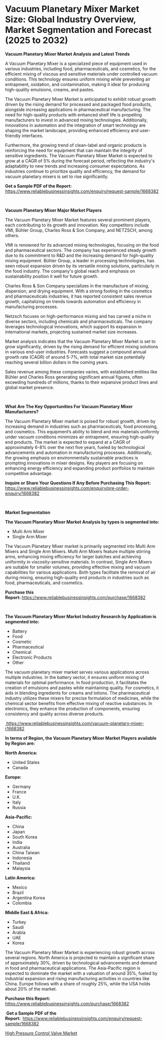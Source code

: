 <p><h1>Vacuum Planetary Mixer Market Size: Global Industry Overview, Market Segmentation and Forecast (2025 to 2032)</h1></p><p><strong>Vacuum Planetary Mixer Market Analysis and Latest Trends</strong></p>
<p><p>A Vacuum Planetary Mixer is a specialized piece of equipment used in various industries, including food, pharmaceuticals, and cosmetics, for the efficient mixing of viscous and sensitive materials under controlled vacuum conditions. This technology ensures uniform mixing while preventing air entrapment, oxidation, and contamination, making it ideal for producing high-quality emulsions, creams, and pastes.</p><p>The Vacuum Planetary Mixer Market is anticipated to exhibit robust growth driven by the rising demand for processed and packaged food products, alongside increasing applications in pharmaceutical manufacturing. The need for high-quality products with enhanced shelf life is propelling manufacturers to invest in advanced mixing technologies. Additionally, innovations in automation and the integration of smart technology are shaping the market landscape, providing enhanced efficiency and user-friendly interfaces.</p><p>Furthermore, the growing trend of clean-label and organic products is reinforcing the need for equipment that can maintain the integrity of sensitive ingredients. The Vacuum Planetary Mixer Market is expected to grow at a CAGR of 5% during the forecast period, reflecting the industry's adaptability to new trends and increasing consumer expectations. As industries continue to prioritize quality and efficiency, the demand for vacuum planetary mixers is set to rise significantly.</p></p>
<p><strong>Get a Sample PDF of the Report:&nbsp;</strong> <a href="https://www.reliablebusinessinsights.com/enquiry/request-sample/1668382?utm_campaign=2275&utm_medium=2&utm_source=Github&utm_content=ia&utm_term=20022025&utm_id=vacuum-planetary-mixer">https://www.reliablebusinessinsights.com/enquiry/request-sample/1668382</a></p>
<p>&nbsp;</p>
<p><strong>Vacuum Planetary Mixer Major Market Players</strong></p>
<p><p>The Vacuum Planetary Mixer Market features several prominent players, each contributing to its growth and innovation. Key competitors include VMI, Bühler Group, Charles Ross & Son Company, and NETZSCH, among others.</p><p>VMI is renowned for its advanced mixing technologies, focusing on the food and pharmaceutical sectors. The company has experienced steady growth due to its commitment to R&D and the increasing demand for high-quality mixing equipment. Bühler Group, a leader in processing technologies, has seen robust expansion driven by its versatile mixing solutions, particularly in the food industry. The company's global reach and emphasis on sustainability position it well for future growth.</p><p>Charles Ross & Son Company specializes in the manufacture of mixing, dispersion, and drying equipment. With a strong footing in the cosmetics and pharmaceuticals industries, it has reported consistent sales revenue growth, capitalizing on trends towards automation and efficiency in manufacturing processes. </p><p>Netzsch focuses on high-performance mixing and has carved a niche in diverse sectors, including chemicals and pharmaceuticals. The company leverages technological innovations, which support its expansion in international markets, projecting sustained market size increases.</p><p>Market analysis indicates that the Vacuum Planetary Mixer Market is set to grow significantly, driven by the rising demand for efficient mixing solutions in various end-user industries. Forecasts suggest a compound annual growth rate (CAGR) of around 5-7%, with total market size potentially reaching several billion dollars in the coming years. </p><p>Sales revenue among these companies varies, with established entities like Bühler and Charles Ross generating significant annual figures, often exceeding hundreds of millions, thanks to their expansive product lines and global market presence.</p></p>
<p>&nbsp;</p>
<p><strong>What Are The Key Opportunities For Vacuum Planetary Mixer Manufacturers?</strong></p>
<p><p>The Vacuum Planetary Mixer market is poised for robust growth, driven by increasing demand in industries such as pharmaceuticals, food processing, and cosmetics. This equipment’s ability to blend and mix materials uniformly under vacuum conditions minimizes air entrapment, ensuring high-quality end products. The market is expected to expand at a CAGR of approximately 6-8% over the next five years, fueled by technological advancements and automation in manufacturing processes. Additionally, the growing emphasis on environmentally sustainable practices is prompting innovations in mixer designs. Key players are focusing on enhancing energy efficiency and expanding product portfolios to maintain competitive advantage.</p></p>
<p><strong>Inquire or Share Your Questions If Any Before Purchasing This Report:</strong> <a href="https://www.reliablebusinessinsights.com/enquiry/pre-order-enquiry/1668382?utm_campaign=2275&utm_medium=2&utm_source=Github&utm_content=ia&utm_term=20022025&utm_id=vacuum-planetary-mixer">https://www.reliablebusinessinsights.com/enquiry/pre-order-enquiry/1668382</a></p>
<p>&nbsp;</p>
<p><strong>Market Segmentation</strong></p>
<p><strong>The Vacuum Planetary Mixer Market Analysis by types is segmented into:</strong></p>
<p><ul><li>Multi Arm Mixer</li><li>Single Arm Mixer</li></ul></p>
<p><p>The Vacuum Planetary Mixer market is primarily segmented into Multi Arm Mixers and Single Arm Mixers. Multi Arm Mixers feature multiple stirring arms, enhancing mixing efficiency for larger batches and achieving uniformity in viscosity-sensitive materials. In contrast, Single Arm Mixers are suitable for smaller volumes, providing effective mixing and vacuum capabilities for various applications. Both types facilitate the removal of air during mixing, ensuring high-quality end products in industries such as food, pharmaceuticals, and cosmetics.</p></p>
<p><strong>Purchase this Report:&nbsp;</strong><a href="https://www.reliablebusinessinsights.com/purchase/1668382?utm_campaign=2275&utm_medium=2&utm_source=Github&utm_content=ia&utm_term=20022025&utm_id=vacuum-planetary-mixer">https://www.reliablebusinessinsights.com/purchase/1668382</a></p>
<p>&nbsp;</p>
<p><strong>The Vacuum Planetary Mixer Market Industry Research by Application is segmented into:</strong></p>
<p><ul><li>Battery</li><li>Food</li><li>Cosmetic</li><li>Pharmaceutical</li><li>Chemical</li><li>Electronic Products</li><li>Other</li></ul></p>
<p><p>The vacuum planetary mixer market serves various applications across multiple industries. In the battery sector, it ensures uniform mixing of materials for optimal performance. In food production, it facilitates the creation of emulsions and pastes while maintaining quality. For cosmetics, it aids in blending ingredients for creams and lotions. The pharmaceutical industry utilizes these mixers for precise formulation of medicines, while the chemical sector benefits from effective mixing of reactive substances. In electronics, they enhance the production of components, ensuring consistency and quality across diverse products.</p></p>
<p><a href="https://www.reliablebusinessinsights.com/vacuum-planetary-mixer-r1668382?utm_campaign=2275&utm_medium=2&utm_source=Github&utm_content=ia&utm_term=20022025&utm_id=vacuum-planetary-mixer">&nbsp;https://www.reliablebusinessinsights.com/vacuum-planetary-mixer-r1668382</a></p>
<p><strong>In terms of Region, the Vacuum Planetary Mixer Market Players available by Region are:</strong></p>
<p>
    <p> <strong> North America: </strong>
        <ul>
            <li>United States</li>
            <li>Canada</li>
        </ul>
        </p> 
    <p> <strong> Europe: </strong>
        <ul>
            <li>Germany</li>
            <li>France</li>
            <li>U.K.</li>
            <li>Italy</li>
            <li>Russia</li>
        </ul>
        </p> 
    <p> <strong> Asia-Pacific: </strong>
        <ul>
            <li>China</li>
            <li>Japan</li>
            <li>South Korea</li>
            <li>India</li>
            <li>Australia</li>
            <li>China Taiwan</li>
            <li>Indonesia</li>
            <li>Thailand</li>
            <li>Malaysia</li>
        </ul>
        </p> 
    <p> <strong> Latin America: </strong>
        <ul>
            <li>Mexico</li>
            <li>Brazil</li>
            <li>Argentina Korea</li>
            <li>Colombia</li>
        </ul>
        </p> 
    <p> <strong> Middle East & Africa: </strong>
        <ul>
            <li>Turkey</li>
            <li>Saudi</li>
            <li>Arabia</li>
            <li>UAE</li>
            <li>Korea</li>
        </ul>
    </p>
    </p>
<p><p>The Vacuum Planetary Mixer Market is experiencing robust growth across several regions. North America is projected to maintain a significant share of approximately 30%, driven by technological advancements and demand in food and pharmaceutical applications. The Asia-Pacific region is expected to dominate the market with a valuation of around 35%, fueled by industrial expansion and rising manufacturing activities in countries like China. Europe follows with a share of roughly 25%, while the USA holds about 20% of the market.</p></p>
<p><strong>Purchase this Report: </strong><a href="https://www.reliablebusinessinsights.com/purchase/1668382?utm_campaign=2275&utm_medium=2&utm_source=Github&utm_content=ia&utm_term=20022025&utm_id=vacuum-planetary-mixer">https://www.reliablebusinessinsights.com/purchase/1668382</a></p>
<p>&nbsp;<strong>Get a Sample PDF of the Report:&nbsp;&nbsp;</strong><a href="https://www.reliablebusinessinsights.com/enquiry/request-sample/1668382?utm_campaign=2275&utm_medium=2&utm_source=Github&utm_content=ia&utm_term=20022025&utm_id=vacuum-planetary-mixer">https://www.reliablebusinessinsights.com/enquiry/request-sample/1668382</a></p>
<p><strong></strong></p>
<p><p><a href="https://github.com/maclarensidney/Market-Research-Report-List-1/blob/main/high-pressure-control-valve-market.md?utm_campaign=2275&utm_medium=2&utm_source=Github&utm_content=ia&utm_term=20022025&utm_id=vacuum-planetary-mixer">High Pressure Control Valve Market</a></p></p>